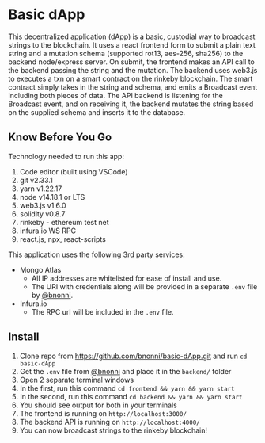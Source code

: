 
# Basic dApp

This decentralized application (dApp) is a basic, custodial way to broadcast strings to the blockchain. It uses a react frontend form to submit a plain text string and a mutation schema (supported rot13, aes-256, sha256) to the backend node/express server. On submit, the frontend makes an API call to the backend passing the string and the mutation. The backend uses web3.js to executes a txn on a smart contract on the rinkeby blockchain. The smart contract simply takes in the string and schema, and emits a Broadcast event including both pieces of data. The API backend is listening for the Broadcast event, and on receiving it, the backend mutates the string based on the supplied schema and inserts it to the database.

## Know Before You Go
Technology needed to run this app:
1. Code editor (built using VSCode)
2. git v2.33.1
3. yarn v1.22.17
4. node v14.18.1 or LTS
5. web3.js v1.6.0
6. solidity v0.8.7
7. rinkeby - ethereum test net
8. infura.io WS RPC
9. react.js, npx, react-scripts

This application uses the following 3rd party services:
- Mongo Atlas
  - All IP addresses are whitelisted for ease of install and use.
  - The URI with credentials along will be provided in a separate `.env` file by [@bnonni](https://github.com/bnonni).
- Infura.io
  - The RPC url will be included in the `.env` file.

## Install
1. Clone repo from https://github.com/bnonni/basic-dApp.git and run `cd basic-dApp`
2. Get the `.env` file from [@bnonni](https://github.com/bnonni) and place it in the `backend/` folder
3. Open 2 separate terminal windows
4. In the first, run this command `cd frontend && yarn && yarn start`
5. In the second, run this command `cd backend && yarn && yarn start`
7. You should see output for both in your terminals
8. The frontend is running on `http://localhost:3000/`
9. The backend API is running on `http://localhost:4000/`
10. You can now broadcast strings to the rinkeby blockchain!
